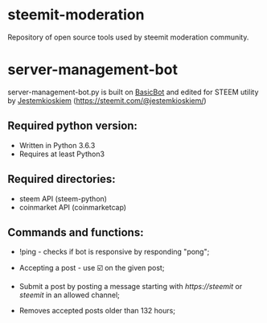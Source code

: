 # steemit-moderation
Repository of open source tools used by steemit moderation community.

# server-management-bot	
server-management-bot.py is built on [BasicBot](https://github.com/Habchy/BasicBot) and edited for STEEM utility by [Jestemkioskiem](https://github.com/Jestemkioskiem) (https://steemit.com/@jestemkioskiem/)

## Required python version:
* Written in Python 3.6.3
* Requires at least Python3

## Required directories:
* steem API (steem-python)
* coinmarket API (coinmarketcap)

## Commands and functions:

* !ping - checks if bot is responsive by responding "pong";

* Accepting a post - use :ballot_box_with_check: on the given post;

* Submit a post by posting a message starting with *https://steemit* or *steemit* in an allowed channel;

* Removes accepted posts older than 132 hours;

